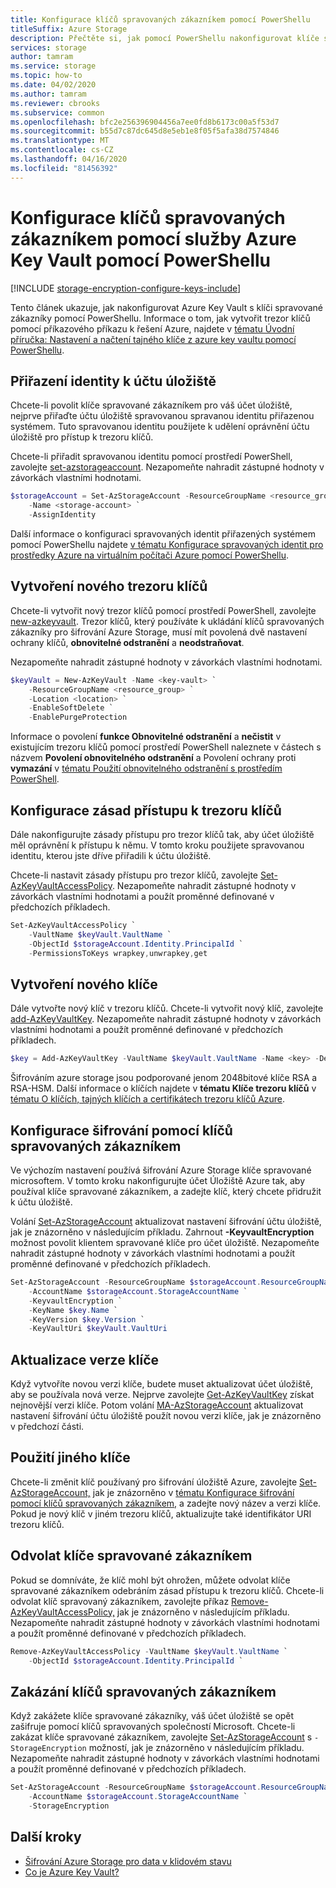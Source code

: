 ```yaml
---
title: Konfigurace klíčů spravovaných zákazníkem pomocí PowerShellu
titleSuffix: Azure Storage
description: Přečtěte si, jak pomocí PowerShellu nakonfigurovat klíče spravované zákazníky pro šifrování Azure Storage.
services: storage
author: tamram
ms.service: storage
ms.topic: how-to
ms.date: 04/02/2020
ms.author: tamram
ms.reviewer: cbrooks
ms.subservice: common
ms.openlocfilehash: bfc2e256396904456a7ee0fd8b6173c00a5f53d7
ms.sourcegitcommit: b55d7c87dc645d8e5eb1e8f05f5afa38d7574846
ms.translationtype: MT
ms.contentlocale: cs-CZ
ms.lasthandoff: 04/16/2020
ms.locfileid: "81456392"
---
```

# <a name="configure-customer-managed-keys-with-azure-key-vault-by-using-powershell"></a>Konfigurace klíčů spravovaných zákazníkem pomocí služby Azure Key Vault pomocí PowerShellu

[!INCLUDE [storage-encryption-configure-keys-include](../../../includes/storage-encryption-configure-keys-include.md)]

Tento článek ukazuje, jak nakonfigurovat Azure Key Vault s klíči spravované zákazníky pomocí PowerShellu. Informace o tom, jak vytvořit trezor klíčů pomocí příkazového příkazu k řešení Azure, najdete v [tématu Úvodní příručka: Nastavení a načtení tajného klíče z azure key vaultu pomocí PowerShellu](../../key-vault/secrets/quick-create-powershell.md).

## <a name="assign-an-identity-to-the-storage-account"></a>Přiřazení identity k účtu úložiště

Chcete-li povolit klíče spravované zákazníkem pro váš účet úložiště, nejprve přiřaďte účtu úložiště spravovanou spravanou identitu přiřazenou systémem. Tuto spravovanou identitu použijete k udělení oprávnění účtu úložiště pro přístup k trezoru klíčů.

Chcete-li přiřadit spravovanou identitu pomocí prostředí PowerShell, zavolejte [set-azstorageaccount](/powershell/module/az.storage/set-azstorageaccount). Nezapomeňte nahradit zástupné hodnoty v závorkách vlastními hodnotami.

```powershell
$storageAccount = Set-AzStorageAccount -ResourceGroupName <resource_group> `
    -Name <storage-account> `
    -AssignIdentity
```

Další informace o konfiguraci spravovaných identit přiřazených systémem pomocí PowerShellu najdete [v tématu Konfigurace spravovaných identit pro prostředky Azure na virtuálním počítači Azure pomocí PowerShellu](../../active-directory/managed-identities-azure-resources/qs-configure-powershell-windows-vm.md).

## <a name="create-a-new-key-vault"></a>Vytvoření nového trezoru klíčů

Chcete-li vytvořit nový trezor klíčů pomocí prostředí PowerShell, zavolejte [new-azkeyvault](/powershell/module/az.keyvault/new-azkeyvault). Trezor klíčů, který používáte k ukládání klíčů spravovaných zákazníky pro šifrování Azure Storage, musí mít povolená dvě nastavení ochrany klíčů, **obnovitelné odstranění** a **neodstraňovat**.

Nezapomeňte nahradit zástupné hodnoty v závorkách vlastními hodnotami.

```powershell
$keyVault = New-AzKeyVault -Name <key-vault> `
    -ResourceGroupName <resource_group> `
    -Location <location> `
    -EnableSoftDelete `
    -EnablePurgeProtection
```

Informace o povolení **funkce Obnovitelné odstranění** a **nečistit** v existujícím trezoru klíčů pomocí prostředí PowerShell naleznete v částech s názvem **Povolení obnovitelného odstranění** a Povolení ochrany proti **vymazání** v [tématu Použití obnovitelného odstranění s prostředím PowerShell](../../key-vault/general/soft-delete-powershell.md).

## <a name="configure-the-key-vault-access-policy"></a>Konfigurace zásad přístupu k trezoru klíčů

Dále nakonfigurujte zásady přístupu pro trezor klíčů tak, aby účet úložiště měl oprávnění k přístupu k němu. V tomto kroku použijete spravovanou identitu, kterou jste dříve přiřadili k účtu úložiště.

Chcete-li nastavit zásady přístupu pro trezor klíčů, zavolejte [Set-AzKeyVaultAccessPolicy](/powershell/module/az.keyvault/set-azkeyvaultaccesspolicy). Nezapomeňte nahradit zástupné hodnoty v závorkách vlastními hodnotami a použít proměnné definované v předchozích příkladech.

```powershell
Set-AzKeyVaultAccessPolicy `
    -VaultName $keyVault.VaultName `
    -ObjectId $storageAccount.Identity.PrincipalId `
    -PermissionsToKeys wrapkey,unwrapkey,get
```

## <a name="create-a-new-key"></a>Vytvoření nového klíče

Dále vytvořte nový klíč v trezoru klíčů. Chcete-li vytvořit nový klíč, zavolejte [add-AzKeyVaultKey](/powershell/module/az.keyvault/add-azkeyvaultkey). Nezapomeňte nahradit zástupné hodnoty v závorkách vlastními hodnotami a použít proměnné definované v předchozích příkladech.

```powershell
$key = Add-AzKeyVaultKey -VaultName $keyVault.VaultName -Name <key> -Destination 'Software'
```

Šifrováním azure storage jsou podporované jenom 2048bitové klíče RSA a RSA-HSM. Další informace o klíčích najdete v **tématu Klíče trezoru klíčů** v [tématu O klíčích, tajných klíčích a certifikátech trezoru klíčů Azure](../../key-vault/about-keys-secrets-and-certificates.md#key-vault-keys).

## <a name="configure-encryption-with-customer-managed-keys"></a>Konfigurace šifrování pomocí klíčů spravovaných zákazníkem

Ve výchozím nastavení používá šifrování Azure Storage klíče spravované microsoftem. V tomto kroku nakonfigurujte účet Úložiště Azure tak, aby používal klíče spravované zákazníkem, a zadejte klíč, který chcete přidružit k účtu úložiště.

Volání [Set-AzStorageAccount](/powershell/module/az.storage/set-azstorageaccount) aktualizovat nastavení šifrování účtu úložiště, jak je znázorněno v následujícím příkladu. Zahrnout **-KeyvaultEncryption** možnost povolit klientem spravované klíče pro účet úložiště. Nezapomeňte nahradit zástupné hodnoty v závorkách vlastními hodnotami a použít proměnné definované v předchozích příkladech.

```powershell
Set-AzStorageAccount -ResourceGroupName $storageAccount.ResourceGroupName `
    -AccountName $storageAccount.StorageAccountName `
    -KeyvaultEncryption `
    -KeyName $key.Name `
    -KeyVersion $key.Version `
    -KeyVaultUri $keyVault.VaultUri
```

## <a name="update-the-key-version"></a>Aktualizace verze klíče

Když vytvoříte novou verzi klíče, budete muset aktualizovat účet úložiště, aby se používala nová verze. Nejprve zavolejte [Get-AzKeyVaultKey](/powershell/module/az.keyvault/get-azkeyvaultkey) získat nejnovější verzi klíče. Potom volání [MA-AzStorageAccount](/powershell/module/az.storage/set-azstorageaccount) aktualizovat nastavení šifrování účtu úložiště použít novou verzi klíče, jak je znázorněno v předchozí části.

## <a name="use-a-different-key"></a>Použití jiného klíče

Chcete-li změnit klíč používaný pro šifrování úložiště Azure, zavolejte [Set-AzStorageAccount,](/powershell/module/az.storage/set-azstorageaccount) jak je znázorněno v [tématu Konfigurace šifrování pomocí klíčů spravovaných zákazníkem,](#configure-encryption-with-customer-managed-keys) a zadejte nový název a verzi klíče. Pokud je nový klíč v jiném trezoru klíčů, aktualizujte také identifikátor URI trezoru klíčů.

## <a name="revoke-customer-managed-keys"></a>Odvolat klíče spravované zákazníkem

Pokud se domníváte, že klíč mohl být ohrožen, můžete odvolat klíče spravované zákazníkem odebráním zásad přístupu k trezoru klíčů. Chcete-li odvolat klíč spravovaný zákazníkem, zavolejte příkaz [Remove-AzKeyVaultAccessPolicy,](/powershell/module/az.keyvault/remove-azkeyvaultaccesspolicy) jak je znázorněno v následujícím příkladu. Nezapomeňte nahradit zástupné hodnoty v závorkách vlastními hodnotami a použít proměnné definované v předchozích příkladech.

```powershell
Remove-AzKeyVaultAccessPolicy -VaultName $keyVault.VaultName `
    -ObjectId $storageAccount.Identity.PrincipalId `
```

## <a name="disable-customer-managed-keys"></a>Zakázání klíčů spravovaných zákazníkem

Když zakážete klíče spravované zákazníky, váš účet úložiště se opět zašifruje pomocí klíčů spravovaných společností Microsoft. Chcete-li zakázat klíče spravované zákazníkem, zavolejte [Set-AzStorageAccount](/powershell/module/az.storage/set-azstorageaccount) s `-StorageEncryption` možností, jak je znázorněno v následujícím příkladu. Nezapomeňte nahradit zástupné hodnoty v závorkách vlastními hodnotami a použít proměnné definované v předchozích příkladech.

```powershell
Set-AzStorageAccount -ResourceGroupName $storageAccount.ResourceGroupName `
    -AccountName $storageAccount.StorageAccountName `
    -StorageEncryption  
```

## <a name="next-steps"></a>Další kroky

- [Šifrování Azure Storage pro data v klidovém stavu](storage-service-encryption.md)
- [Co je Azure Key Vault?](https://docs.microsoft.com/azure/key-vault/key-vault-overview)

